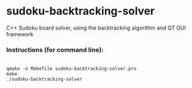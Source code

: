 # sudoku-backtracking-solver
C++ Sudoku board solver, using the backtracking algorithm and QT GUI framework

<h3>Instructions (for command line): </h3>
  <br>
  <code>qmake -o Makefile sudoku-backtracking-solver.pro</code>
  <br>
  <code>make</code>
  <br>
  <code>./sudoku-backtracking-solver</code>
